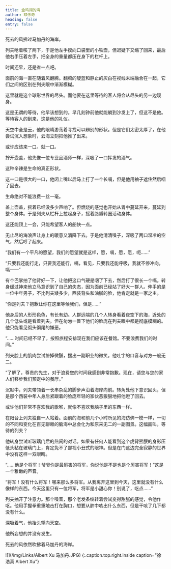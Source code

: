 ```yaml
---
title: 金鸡湖的海
author: 邓伟奇
heading: false
entry: false
---
```


死去的风拂过马加丹的海岸。

列夫呛着咳了两下，于是他左手摸向口袋里的小铁壶，但迟疑下又缩了回来，最后他右手压着左手，把全身的重量都压在身下的栏杆上。

时间还早，还是省一点吧。

面前的海一直在随着风翻腾。翻腾的靛蓝和静止的灰白在视线末端融合在一起，它们之间的区别在列夫眼中渐渐模糊。

这里就是这个球形世界的尽头。而他要在这里等待的客人将会从尽头的另一边现身。

这是无谓的等待，他早该想到的。早几刻钟前他就能躺到沙发上了，但这不是他。等待客人的到来，这是他的礼仪。

天空中全是云，他的眼睛游荡着寻找可以辨别的形状。但是它们太密太厚了，在他尝试沉入想象时，云海立刻把他推了出来。

或许应该来一口。就一口。

拧开壶盖，他先像一位专业品酒师一样，深吸了一口挥发的酒气。

这种辛辣是生命的真正形状。

这一口是很大的一口，他闭上嘴以后马上打了一个长嗝，但是他用袖子遮住然后咽了回去。

生命绝对不能浪费一丝一毫。

盖上壶盖，摇着已经没多少声响了。但燃烧的感觉也开始从胃中蔓延开来，蔓延到整个身体。于是列夫从栏杆上拉起身子，摇着胳膊转圈活动身体。

这还能顶上一会，只能希望客人的船快一点。

无止尽的海浪声让身上的暖意又消降下去。于是他清清嗓子，深吸了两口湿冷的空气，然后哼了起来。

“我们有一个平凡的愿望，我们的愿望就是这样，愿，嗝，愿，愿，呃……”

“只要我还能行走，只要我还能行，嗝，看见，只要我还能呼吸，我就不停冲向，嗝——”

有个巴掌拍了他背好一下，让他把这口气硬是咽了下去，然后打了很长一个嗝。转身缓过神来他立马意识到了自己的失态，因为面前已经站了好大一群人。伸手的是一位中年男子，不比列夫矮多少，西装背头和油腻的脸，他肯定就是一家之主。

“你是列夫？抱歉让你在这里等候我们，但是……”

他身后的人形形色色，有长有幼。人群远端的几个人转身看着夜空下的海，近处的几个低头或是看着列夫。但在匆匆一瞥下他们的脸庞在列夫眼中都是彻底模糊的。他只能看见彻头彻尾的嫌恶。

“……时间已经不早了，按照旅程安排现在我们应该在餐馆。不要浪费我们的时间。”

列夫脸上的肌肉尝试挤掉微醺，摆出一副职业的微笑。他吐字的口音与对方一般无二。

“了解了，尊贵的先生，对于浪费您的时间我感到非常抱歉。现在，请您与您的家人们移步我们预定中的餐厅。”

沉默中，列夫带领着一长串杂乱的脚步声沿着海岸向前。转角处他下意识回头，但是那个西装中年人身后紧跟着的脸庞年轻的家伙恶狠狠地把他瞪了回去。

或许他们非常不喜欢我的歌喉，就像不喜欢我脑子里的东西一样。

在阳台上列夫独自一人站着。面前的海和前几个小时所见的海仿佛一模一样，一切的不同和变化在百无聊赖的脑海中总会化为和原来无二的一副图景。这幅画叫，等待的列夫？

他转身尝试听玻璃门后的热闹的对话。如果有任何人能看到这个虎背熊腰的身影压低头粘在玻璃门上，肯定免不了鄙视小丑式的眼神。但是在门这边完全寂静的世界中没有这样一双眼睛。

“……他是个将军！爷爷你是最厉害的将军，你说他是不是也是个厉害将军！”这是一个稚嫩的声音。

“将军！没有什么将军！哪来那么多将军。从我离开这里到今天，这里就没有什么像样的东西。今天这里只有一位将军，将军是小甜心你！别说了，吃点……”

列夫抽开了注意力。那个嗓音，那个老发条绞转着尝试变得甜腻的感觉，令他作呕。他用手握拳重重地击打在胸口，想要从肺中咳出什么东西，但是干咳了几下都没有什么。

深吸着气，他抬头望向天空。

他所妄想的并没有发生。

死去的风依然吹拂着马加丹的海岸。

![](/img/Links/Albert Xu 马加丹.JPG)
{:.caption.top.right.inside caption="徐浩真 Albert Xu"}
